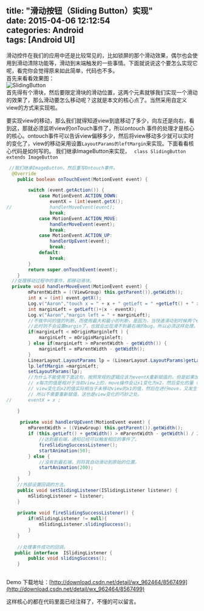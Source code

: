 title: "滑动按钮（Sliding Button）实现"  
date: 2015-04-06 12:12:54  
categories: Android  
tags: [Android UI] 
---

滑动控件在我们的应用中还是比较常见的，比如锁屏的那个滑动效果，偶尔也会使用到滑动清除功能等，滑动到末端触发的一些事情。下面就说说这个要怎么实现它呢，看完你会觉得原来如此简单，代码也不多。  
首先来看看效果图：   
![SlidingButton](/img/sliding_button.jpg)  
首先得有个滑块，然后要限定滑块的滑动位置，这两个元素就够我们实现一个滑动的效果了，那么滑动要怎么移动呢？这就是本文的核心点了。当然采用自定义view的方式来实现啦。  
<!-- more -->   
要实现view的移动，那么我们就得知道view到底移动了多少，向左还是向右，看到这，那就必须监听view的onTouch事件了，所以ontouch 事件的处理才是核心的核心。ontouch事件可以告诉view偏移多少，然后将view移动多少就可以实时的变化了，view的移动采用设置`LayoutParams的leftMargin`来实现。下面看看核心代码是如何写的。
    我们继承ImageButton来实现，
    ` class SlidingButton extends ImageButton`
        
```java
 //我们继承ImageButton，然后重写Ontouch事件。
  @Override
    public boolean onTouchEvent(MotionEvent event) {

        switch (event.getAction()) {
            case MotionEvent.ACTION_DOWN:
                eventX = (int)event.getX();
//              handlerMoveEvent(event);
                break;
            case MotionEvent.ACTION_MOVE:
                handlerMoveEvent(event);
                break;
            case MotionEvent.ACTION_UP:
                handlerUpEvent(event);
                break;
            default:
                break;
        }
        return super.onTouchEvent(event);
    }
  //处理移动过程中的事件，即移动滑块。 
  private void handlerMoveEvent(MotionEvent event) {
        mParentWidth = ((ViewGroup) this.getParent()).getWidth();
        int x = (int) event.getX();
        Log.v("Aaron","touch x = " + x + " getLeft = " +getLeft() + " x dist = " + (x - eventX) );
        int marginLeft = getLeft()+(x - eventX);
        Log.v("Aaron","margin left = " + marginLeft);
        //不做中间的值的判断，而使用最大和最小的判断，是因为，当快速滑动到时候两个evevtX的距离会很远，会瞬间超过最大值，
        //此时则不会设置margin了，也就会出现滑不到最右端的bug。所以必须这样处理。
        if(marginLeft < mOriginMarginleft ) {
            marginLeft = mOriginMarginleft;
        } else if(marginLeft > mParentWidth - getWidth()) {
            marginLeft = mParentWidth - getWidth();
        }
        LinearLayout.LayoutParams lp = (LinearLayout.LayoutParams)getLayoutParams();
        lp.leftMargin =marginLeft;
        setLayoutParams(lp);
        //为什么不能使用下面这句，按照常规的逻辑应该为eventX重新赋值的，但是如果加上上面那句就会发现有问题了，弄清楚这个也就弄处理它是怎么滑动的了。
        // x每次的值是相对于当前view上的，move操作会让x1变化为x2，然后变化的量（x2-x1）将其设置为view的margin，这时view位置变化了，
        // view变化后x2的值实际相当于未移动view的x1的值，然后在进行move，又发生偏移，回到上面的逻辑，也就是说偏移量margin相当于重置了x的值。
        // 所以不需要重新赋值，这也是view变化的巧妙之处。
//      eventX = x ;

    }   
    
     private void handlerUpEvent(MotionEvent event) {
        mParentWidth = ((ViewGroup) this.getParent()).getWidth();
        if (this.getLeft() + getWidth() > mParentWidth - getWidth() / 2) {
            //达到最右端，通知已经可以触发相应的事件了。
            fireSlidingSuccessListener();
            startAnimation(50);
        } else {
            //没有到最右端，则将其自动滑动到原始的位置。
            startAnimation(200);
        }
    }
    //外部设置回调的方法。
    public void setSlidingListener(ISlidingListener listener) {
        mSlidingListener = listener;
    }
    
    private void fireSlidingSuccessListener() {
        if(mSlidingListener != null){
            mSlidingListener.slidingSuccess();
        }
    }
    
    //处理事件成功的回调。
   public interface  ISlidingListener {
        public void slidingSuccess();
    }
    
```
Demo 下载地址：[http://download.csdn.net/detail/wx_962464/8567499](http://download.csdn.net/detail/wx_962464/8567499)

这样核心的都在代码里面已经注释了，不懂的可以留言。
